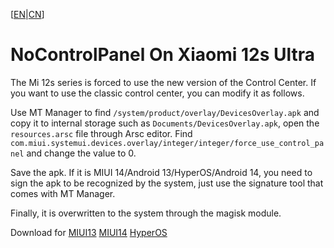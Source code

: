 [[EN](README.md)|[CN](README_CN.md)]

# NoControlPanel On Xiaomi 12s Ultra

The Mi 12s series is forced to use the new version of the Control Center. If you want to use the classic control center, you can modify it as follows.

Use MT Manager to find `/system/product/overlay/DevicesOverlay.apk` and copy it to internal storage such as `Documents/DevicesOverlay.apk`, open the `resources.arsc` file through Arsc editor. Find `com.miui.systemui.devices.overlay/integer/integer/force_use_control_panel` and change the value to 0.

Save the apk. If it is MIUI 14/Android 13/HyperOS/Android 14, you need to sign the apk to be recognized by the system, just use the signature tool that comes with MT Manager.

Finally, it is overwritten to the system through the magisk module.

Download for [MIUI13](https://github.com/moonheart/NoControlPanel/releases/download/v14.0.2/Xiaomi12sUltraClasicControlCenter-MIUI13.zip) [MIUI14](https://github.com/moonheart/NoControlPanel/releases/download/v14.0.2/Xiaomi12sUltraClasicControlCenter-MIUI14.zip) [HyperOS](https://github.com/moonheart/NoControlPanel/releases/download/v14.0.2/Xiaomi12sUltraClasicControlCenter-HyperOS.zip)
